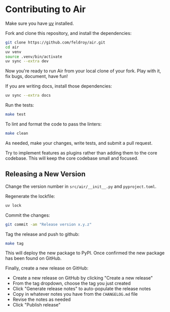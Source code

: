 # Contributing to Air

Make sure you have [uv](https://docs.astral.sh/uv/getting-started/installation/) installed.

Fork and clone this repository, and install the dependencies:

```bash
git clone https://github.com/feldroy/air.git
cd air
uv venv
source .venv/bin/activate
uv sync --extra dev
```

Now you're ready to run Air from your local clone of your fork. Play with it, fix bugs, document, have fun!

If you are writing docs, install those dependencies:

```sh
uv sync --extra docs
```

Run the tests:

```bash
make test
```

To lint and format the code to pass the linters:

```bash
make clean
```

As needed, make your changes, write tests, and submit a pull request.

Try to implement features as plugins rather than adding them to the core codebase. This will keep the core codebase small and focused.

## Releasing a New Version

Change the version number in `src/air/__init__.py` and `pyproject.toml`.

Regenerate the lockfile:

```bash
uv lock
```

Commit the changes:

```sh
git commit -am "Release version x.y.z"
```

Tag the release and push to github:

```sh
make tag
```

This will deploy the new package to PyPI. Once confirmed the new package has been found on GitHub.

Finally, create a new release on GitHub:

* Create a new release on GitHub by clicking "Create a new release"
* From the tag dropdown, choose the tag you just created
* Click "Generate release notes" to auto-populate the release notes
* Copy in whatever notes you have from the `CHANGELOG.md` file
* Revise the notes as needed
* Click "Publish release"
